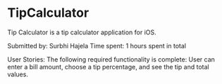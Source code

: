 # TipCalculator
Tip Calculator is a tip calculator application for iOS.

Submitted by: Surbhi Hajela
Time spent: 1 hours spent in total


User Stories:
The following required functionality is complete:
User can enter a bill amount, choose a tip percentage, and see the tip and total values.
